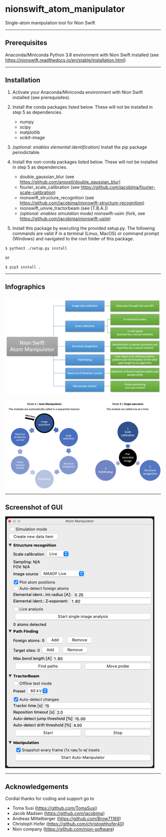 # nionswift_atom_manipulator

Single-atom manipulation tool for Nion Swift

-----
**Prerequisites**
--
Anaconda/Miniconda Python 3.8 environment with Nion Swift installed (see https://nionswift.readthedocs.io/en/stable/installation.html)

-----
**Installation**
--

1. Activate your Anaconda/Miniconda environment with Nion Swift installed (see prerequisites).
2. Install the conda packages listed below. These will not be installed in step 5 as dependencies.
    - numpy
    - scipy
    - matplotlib
    - scikit-image
3. *(optional: enables elemental identification)* Install the pip package periodictable.
4. Install the non-conda packages listed below. These will not be installed in step 5 as dependencies.
    - double_gaussian_blur (see https://github.com/arpostl/double_gaussian_blur)
    - fourier_scale_calibration (see https://github.com/jacobjma/fourier-scale-calibration)
    - nionswift_structure_recognition (see https://github.com/jacobjma/nionswift-structure-recognition)
    - nionswift_univie_tractorbeam (see [T.B.A.])
    - *(optional: enables simulation mode)* nionswift-usim (fork, see https://github.com/jacobjma/nionswift-usim)

5. Install this package by executing the provided setup.py. The following commands are valid if in a terminal (Linux, MacOS) or command prompt (Windows) and navigated to the root folder of this package.
```
$ python3 ./setup.py install
```
or
```
$ pip3 install .
```

-----
**Infographics**
--
![Task overview and description](./graphics/infographics_tasks-and-descriptions.png)
--
![Operating modes](./graphics/infographics_operating-modes.png)

-----
**Screenshot of GUI**
--
![Plug-in screenshot](./graphics/plugin-screenshot.png)

-----
**Acknowledgements**
--

Cordial thanks for coding and support go to
- Toma Susi (https://github.com/TomaSusi)
- Jacob Madsen (https://github.com/jacobjma)
- Andreas Mittelberger (https://github.com/Brow71189)
- Christoph Hofer (https://github.com/christophhofer40)
- Nion company (https://github.com/nion-software)
